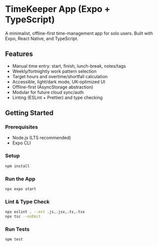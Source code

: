 # TimeKeeper App (Expo + TypeScript)

A minimalist, offline-first time-management app for solo users. Built with Expo, React Native, and TypeScript.

## Features
- Manual time entry: start, finish, lunch-break, notes/tags
- Weekly/fortnightly work pattern selection
- Target hours and overtime/shortfall calculation
- Accessible, light/dark mode, UK-optimized UI
- Offline-first (AsyncStorage abstraction)
- Modular for future cloud sync/auth
- Linting (ESLint + Prettier) and type checking

## Getting Started

### Prerequisites
- Node.js (LTS recommended)
- Expo CLI

### Setup
```sh
npm install
```

### Run the App
```sh
npx expo start
```

### Lint & Type Check
```sh
npx eslint . --ext .js,.jsx,.ts,.tsx
npx tsc --noEmit
```

### Run Tests
```sh
npm test
```
